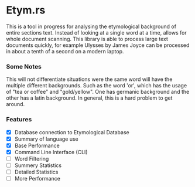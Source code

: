# Etym.rs

This is a tool in progress for analysing the etymological background of entire sections text. Instead of looking at a single word at a time, allows for whole document scanning. This library is able to process large text documents quickly, for example Ulysses by James Joyce can be processed in about a tenth of a second on a modern laptop.

### Some Notes

This will not differentiate situations were the same word will have the multiple different backgrounds. Such as the word 'or', which has the usage of "tea or coffee" and "gold/yellow". One has germanic background and the other has a latin background. In general, this is a hard problem to get around.

### Features

 - [x] Database connection to Etymological Database
 - [x] Summary of language use
 - [x] Base Performance
 - [x] Command Line Interface (CLI)
 - [ ] Word Filtering
 - [ ] Summery Statistics 
 - [ ] Detailed Statistics
 - [ ] More Performance
